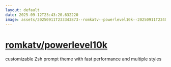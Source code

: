 ```yaml
---
layout: default
date: 2025-09-12T23:43:20.632220
image: assets/20250911T233343873--romkatv--powerlevel10k--20250911T234008456--cropped.png
---
```


# [romkatv/powerlevel10k](https://github.com/romkatv/powerlevel10k)

customizable Zsh prompt theme with fast performance and multiple styles
